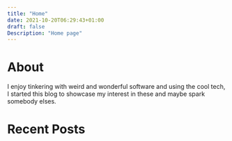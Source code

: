 ```yaml
---
title: "Home"
date: 2021-10-20T06:29:43+01:00
draft: false
Description: "Home page"
---
```



# About
 
I enjoy tinkering with weird and wonderful software and using the cool tech, I started this blog to showcase my interest in these and maybe spark somebody elses.

# Recent Posts